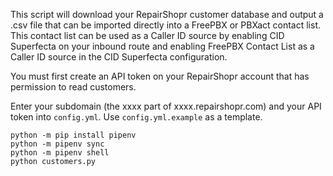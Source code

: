 This script will download your RepairShopr customer database and output a .csv file that
can be imported directly into a FreePBX or PBXact contact list. This contact list can be
used as a Caller ID source by enabling CID Superfecta on your inbound route and enabling
FreePBX Contact List as a Caller ID source in the CID Superfecta configuration.

You must first create an API token on your RepairShopr account that has permission to
read customers.

Enter your subdomain (the xxxx part of xxxx.repairshopr.com) and your API token into
`config.yml`. Use `config.yml.example` as a template.
```
python -m pip install pipenv
python -m pipenv sync
python -m pipenv shell
python customers.py
```